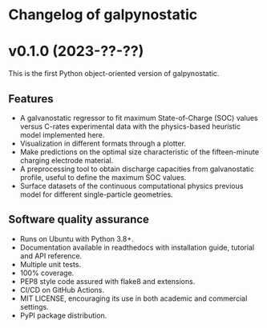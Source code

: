 # Changelog of galpynostatic

# v0.1.0 (2023-??-??)

This is the first Python object-oriented version of galpynostatic.

## Features

- A galvanostatic regressor to fit maximum State-of-Charge (SOC) values versus C-rates experimental data with the physics-based heuristic model implemented here. 
- Visualization in different formats through a plotter.
- Make predictions on the optimal size characteristic of the fifteen-minute charging electrode material. 
- A preprocessing tool to obtain discharge capacities from galvanostatic profile, useful to define the maximum SOC values.
- Surface datasets of the continuous computational physics previous model for different single-particle geometries. 

## Software quality assurance

- Runs on Ubuntu with Python 3.8+.
- Documentation available in readthedocs with installation guide, tutorial and API reference.
- Multiple unit tests.
- 100% coverage.
- PEP8 style code assured with flake8 and extensions.
- CI/CD on GitHub Actions.
- MIT LICENSE, encouraging its use in both academic and commercial settings.
- PyPI package distribution.
